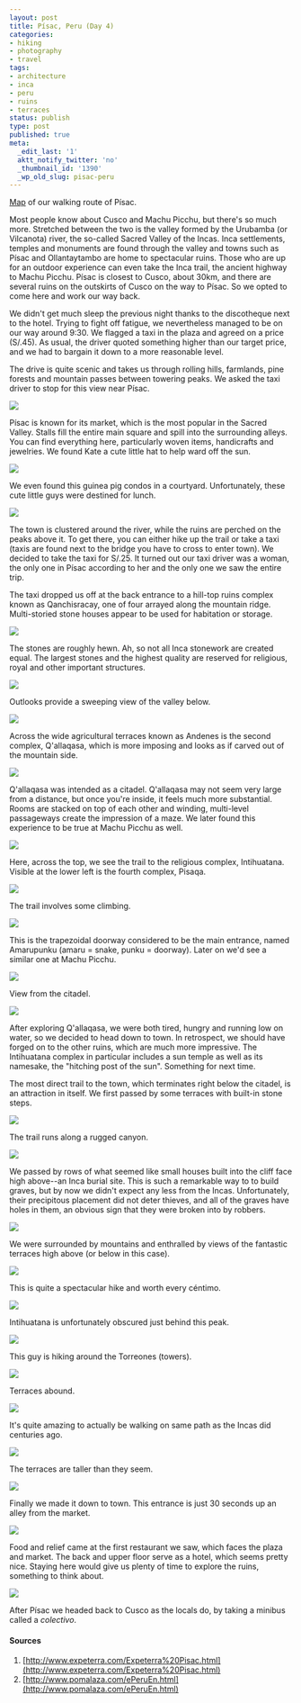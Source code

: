 ```yaml
---
layout: post
title: Písac, Peru (Day 4)
categories:
- hiking
- photography
- travel
tags:
- architecture
- inca
- peru
- ruins
- terraces
status: publish
type: post
published: true
meta:
  _edit_last: '1'
  aktt_notify_twitter: 'no'
  _thumbnail_id: '1390'
  _wp_old_slug: pisac-peru
---
```

[Map](https://maps.google.com/maps/ms?msid=214490968088440958659.0004c5275f92d3e0e1cb8&msa=0&ll=-13.41329,-71.844814&spn=0.020267,0.020471) of our walking route of Písac.

Most people know about Cusco and Machu Picchu, but there's so much more.  Stretched between the two is the valley formed by the Urubamba (or Vilcanota) river, the so-called Sacred Valley of the Incas.  Inca settlements, temples and monuments are found through the valley and towns such as Písac and Ollantaytambo are home to spectacular ruins.  Those who are up for an outdoor experience can even take the Inca trail, the ancient highway to Machu Picchu.  Písac is closest to Cusco, about 30km, and there are several ruins on the outskirts of Cusco on the way to Písac.  So we opted to come here and work our way back.

We didn't get much sleep the previous night thanks to the discotheque next to the hotel. Trying to fight off fatigue, we nevertheless managed to be on our way around 9:30.  We flagged a taxi in the plaza and agreed on a price (S/.45).  As usual, the driver quoted something higher than our target price, and we had to bargain it down to a more reasonable level.

The drive is quite scenic and takes us through rolling hills, farmlands, pine forests and mountain passes between towering peaks.  We asked the taxi driver to stop for this view near Písac.

<img src='https://dl.dropboxusercontent.com/u/52804626/peru-pisac/dsc_1674.jpg' />

Písac is known for its market, which is the most popular in the Sacred Valley.  Stalls fill the entire main square and spill into the surrounding alleys.  You can find everything here, particularly woven items, handicrafts and jewelries.  We found Kate a cute little hat to help ward off the sun.

<img src='https://dl.dropboxusercontent.com/u/52804626/peru-pisac/dsc_1693.jpg' />

We even found this guinea pig condos in a courtyard. Unfortunately, these cute little guys were destined for lunch.

<img src='https://dl.dropboxusercontent.com/u/52804626/peru-pisac/dsc_1711.jpg' />

The town is clustered around the river, while the ruins are perched on the peaks above it.  To get there, you can either hike up the trail or take a taxi (taxis are found next to the bridge you have to cross to enter town).  We decided to take the taxi for S/.25.  It turned out our taxi driver was a woman, the only one in Písac according to her and the only one we saw the entire trip.

The taxi dropped us off at the back entrance to a hill-top ruins complex known as Qanchisracay, one of four arrayed along the mountain ridge.  Multi-storied stone houses appear to be used for habitation or storage.

<img src='https://dl.dropboxusercontent.com/u/52804626/peru-pisac/dsc_1755.jpg' />

The stones are roughly hewn. Ah, so not all Inca stonework are created equal. The largest stones and the highest quality are reserved for religious, royal and other important structures.

<img src='https://dl.dropboxusercontent.com/u/52804626/peru-pisac/dsc_1772.jpg' />

Outlooks provide a sweeping view of the valley below.

<img src='https://dl.dropboxusercontent.com/u/52804626/peru-pisac/dsc_1749.jpg' />

Across the wide agricultural terraces known as Andenes is the second complex, Q'allaqasa, which is more imposing and looks as if carved out of the mountain side.

<img src='https://dl.dropboxusercontent.com/u/52804626/peru-pisac/dsc_1759.jpg' />

Q'allaqasa was intended as a citadel.  Q'allaqasa may not seem very large from a distance, but once you're inside, it feels much more substantial.  Rooms are stacked on top of each other and winding, multi-level passageways create the impression of a maze. We later found this experience to be true at Machu Picchu as well.

<img src='https://dl.dropboxusercontent.com/u/52804626/peru-pisac/dsc_1803.jpg' />

Here, across the top, we see the trail to the religious complex, Intihuatana.  Visible at the lower left is the fourth complex, Pisaqa.

<img src='https://dl.dropboxusercontent.com/u/52804626/peru-pisac/dsc_1766.jpg' />

The trail involves some climbing.

<img src='https://dl.dropboxusercontent.com/u/52804626/peru-pisac/dsc_1835.jpg' />

This is the trapezoidal doorway considered to be the main entrance, named Amarupunku (amaru = snake, punku = doorway). Later on we'd see a similar one at Machu Picchu.

<img src='https://dl.dropboxusercontent.com/u/52804626/peru-pisac/dsc_1828.jpg' />

View from the citadel.

<img src='https://dl.dropboxusercontent.com/u/52804626/peru-pisac/dsc_1895.jpg' />

After exploring Q'allaqasa, we were both tired, hungry and running low on water, so we decided to head down to town.  In retrospect, we should have forged on to the other ruins, which are much more impressive.  The Intihuatana complex in particular includes a sun temple as well as its namesake, the "hitching post of the sun".  Something for next time.

The most direct trail to the town, which terminates right below the citadel, is an attraction in itself.  We first passed by some terraces with built-in stone steps.

<img src='https://dl.dropboxusercontent.com/u/52804626/peru-pisac/dsc_1924.jpg' />

The trail runs along a rugged canyon.

<img src='https://dl.dropboxusercontent.com/u/52804626/peru-pisac/dsc_1932.jpg' />

We passed by rows of what seemed like small houses built into the cliff face high above--an Inca burial site.  This is such a remarkable way to to build graves, but by now we didn't expect any less from the Incas.  Unfortunately, their precipitous placement did not deter thieves, and all of the graves have holes in them, an obvious sign that they were broken into by robbers.

<img src='https://dl.dropboxusercontent.com/u/52804626/peru-pisac/dsc_1969.jpg' />

We were surrounded by mountains and enthralled by views of the fantastic terraces high above (or below in this case).

<img src='https://dl.dropboxusercontent.com/u/52804626/peru-pisac/dsc_1951.jpg' />

This is quite a spectacular hike and worth every céntimo.

<img src='https://dl.dropboxusercontent.com/u/52804626/peru-pisac/dsc_2003.jpg' />

Intihuatana is unfortunately obscured just behind this peak.

<img src='https://dl.dropboxusercontent.com/u/52804626/peru-pisac/dsc_2016.jpg' />

This guy is hiking around the Torreones (towers).

<img src='https://dl.dropboxusercontent.com/u/52804626/peru-pisac/dsc_2022.jpg' />

Terraces abound.

<img src='https://dl.dropboxusercontent.com/u/52804626/peru-pisac/dsc_2064.jpg' />

It's quite amazing to actually be walking on same path as the Incas did centuries ago.

<img src='https://dl.dropboxusercontent.com/u/52804626/peru-pisac/dsc_2068.jpg' />

The terraces are taller than they seem.

<img src='https://dl.dropboxusercontent.com/u/52804626/peru-pisac/dsc_2073.jpg' />

Finally we made it down to town. This entrance is just 30 seconds up an alley from the market. 

<img src='https://dl.dropboxusercontent.com/u/52804626/peru-pisac/dsc_2082.jpg' />

Food and relief came at the first restaurant we saw, which faces the plaza and market.  The back and upper floor serve as a hotel, which seems pretty nice. Staying here would give us plenty of time to explore the ruins, something to think about.

<img src='https://dl.dropboxusercontent.com/u/52804626/peru-pisac/dsc_2085.jpg' />

After Písac we headed back to Cusco as the locals do, by taking a minibus called a *colectivo*.

<h4>Sources</h4>

1. [http://www.expeterra.com/Expeterra%20Pisac.html](http://www.expeterra.com/Expeterra%20Pisac.html)
2. [http://www.pomalaza.com/ePeruEn.html](http://www.pomalaza.com/ePeruEn.html)

